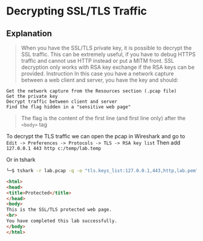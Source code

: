 # Decrypting SSL/TLS Traffic

## Explanation

> When you have the SSL/TLS private key, it is possible to decrypt the SSL traffic. This can be extremely useful, if you have to debug HTTPS traffic and cannot use HTTP instead or put a MITM front. SSL decryption only works with RSA key exchange if the RSA keys can be provided.
Instruction
In this case you have a network capture between a web client and server, you have the key and should:

    Get the network capture from the Resources section (.pcap file)
    Get the private key
    Decrypt traffic between client and server
    Find the flag hidden in a "sensitive web page"

> The flag is the content of the first line (and first line only) after the ``<body>`` tag

To decrypt the TLS traffic we can open the pcap in Wireshark and go to
`Edit -> Preferences -> Protocols -> TLS -> RSA key list`
Then add
```127.0.0.1 443 http c:/temp/lab.temp```

Or in tshark
```bash
└─$ tshark -r lab.pcap -q -o "tls.keys_list:127.0.0.1,443,http,lab.pem" -z "follow,tls,ascii,3"
```

```html
<html>
<head>
<title>Protected</title>
</head>
<body>
This is the SSL/TLS protected web page.
<br>
You have completed this lab successfully.
</body>
</html>
```